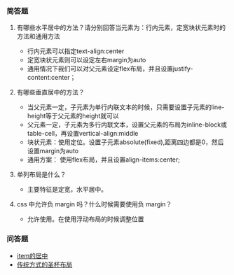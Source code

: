 ### 简答题
1. 有哪些水平居中的方法？请分别回答当元素为：行内元素，定宽块状元素时的方法和通用方法
    * 行内元素可以指定text-align:center
    * 定宽块状元素则可以设定左右margin为auto
    * 通用情况下我们可以对父元素设定flex布局，并且设置justify-content:center；

1. 有哪些垂直居中的方法？
    * 当父元素一定，子元素为单行内联文本的时候，只需要设置子元素的line-height等于父元素的height就可以
    * 父元素一定，子元素为多行内联文本，设置父元素的布局为inline-block或table-cell，再设置vertical-align:middle
    * 块状元素：使用定位。设置子元素absolute(fixed),距离四边都是0，然后设置margin为auto
    * 通用方案： 使用flex布局，并且设置align-items:center;

1. 单列布局是什么？
    * 主要特征是定宽，水平居中。

1. css 中允许负 margin 吗？什么时候需要使用负 margin？
    * 允许使用。在使用浮动布局的时候调整位置

### 问答题
* [item的居中](https://github.com/a735315482/mfs-homework/blob/master/21-30/21item%E5%B1%85%E4%B8%AD.html)
* [传统方式的圣杯布局]()
